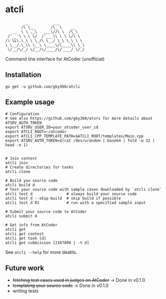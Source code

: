 # atcli

```
        __           ___
       /\ \__       /\_ \    __
   __  \ \ ,_\   ___\//\ \  /\_\
 /'__'\ \ \ \/  /'___\\ \ \ \/\ \
/\ \L\.\_\ \ \_/\ \__/ \_\ \_\ \ \
\ \__/.\_\\ \__\ \____\/\____\\ \_\
 \/__/\/_/ \/__/\/____/\/____/ \/_/
```

Command line interface for AtCoder (unofficial)


## Installation

```
go get -u github.com/gky360/atcli
```


## Example usage

```
# Configuration
# See also https://github.com/gky360/atsrv for more details about ATSRV_AUTH_TOKEN
export ATSRV_USER_ID=your_atcoder_user_id
export ATCLI_ROOT=~/atcoder
export ATCLI_CPP_TEMPLATE_PATH=$ATCLI_ROOT/templates/Main.cpp
export ATSRV_AUTH_TOKEN=$(cat /dev/urandom | base64 | fold -w 32 | head -n 1)


# Join contest
atcli join
# Create directories for tasks
atcli clone

# Build you source code
atcli build d
# Test your source code with sample cases downloaded by `atcli clone`
atcli test d               # always build your source code
atcli test d --skip-build  # skip build if possible
atcli test d 01            # run with a specified sample input

# Submit your source code to AtCoder
atcli submit d

# Get info from AtCoder
atcli get
atcli get contest
atcli get task [d]
atcli get submission [2167890 | -t d]
```

See `atcli --help` for more deatils.


## Future work

- ~~fetching test cases used in judges on AtCoder~~ -> Done in v0.1.0
- ~~templating your source code~~ -> Done in v0.1.0
- writing tests
